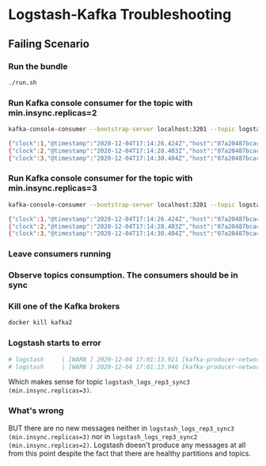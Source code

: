 # Logstash-Kafka Troubleshooting

## Failing Scenario

### Run the bundle

```bash
./run.sh
```

### Run Kafka console consumer for the topic with min.insync.replicas=2

```bash
kafka-console-consumer --bootstrap-server localhost:3201 --topic logstash_logs_rep3_sync2

{"clock":1,"@timestamp":"2020-12-04T17:14:26.424Z","host":"07a20487bcac","@version":"1"}
{"clock":2,"@timestamp":"2020-12-04T17:14:28.403Z","host":"07a20487bcac","@version":"1"}
{"clock":3,"@timestamp":"2020-12-04T17:14:30.404Z","host":"07a20487bcac","@version":"1"}
```

### Run Kafka console consumer for the topic with min.insync.replicas=3

```bash
kafka-console-consumer --bootstrap-server localhost:3201 --topic logstash_logs_rep3_sync3

{"clock":1,"@timestamp":"2020-12-04T17:14:26.424Z","host":"07a20487bcac","@version":"1"}
{"clock":2,"@timestamp":"2020-12-04T17:14:28.403Z","host":"07a20487bcac","@version":"1"}
{"clock":3,"@timestamp":"2020-12-04T17:14:30.404Z","host":"07a20487bcac","@version":"1"}
```

### Leave consumers running

### Observe topics consumption. The consumers should be in sync

### Kill one of the Kafka brokers

```bash
docker kill kafka2
```

### Logstash starts to error

```bash
# logstash     | [WARN ] 2020-12-04 17:01:13.921 [kafka-producer-network-thread | producer-2] Sender - [Producer clientId=producer-2] Got error produce response with correlation id 1065 on topic-partition logstash_logs_rep3_sync3-1, retrying (2147483243 attempts left). Error: NOT_ENOUGH_REPLICAS
# logstash     | [WARN ] 2020-12-04 17:01:13.946 [kafka-producer-network-thread | producer-2] Sender - [Producer clientId=producer-2] Got error produce response with correlation id 1066 on topic-partition logstash_logs_rep3_sync3-0, retrying (2147483248 attempts left). Error: NOT_ENOUGH_REPLICAS
```

Which makes sense for topic `logstash_logs_rep3_sync3 (min.insync.replicas=3)`.

### What's wrong

BUT there are no new messages neither in `logstash_logs_rep3_sync3 (min.insync.replicas=3)`
nor in `logstash_logs_rep3_sync2 (min.insync.replicas=2)`. Logstash doesn't produce any messages at all from this point despite the fact that there are healthy partitions and topics.
